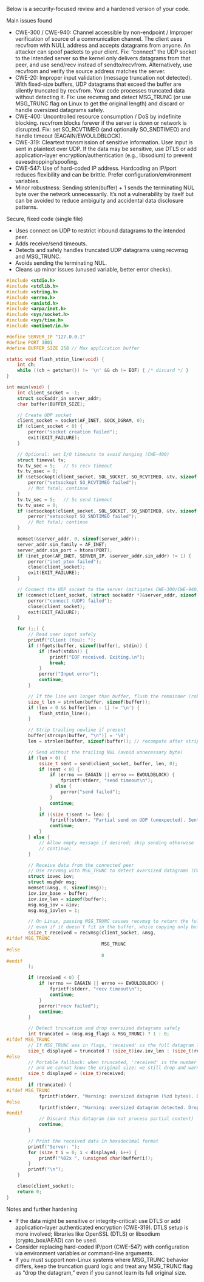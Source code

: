 Below is a security-focused review and a hardened version of your code.

Main issues found
- CWE-300 / CWE-940: Channel accessible by non-endpoint / Improper verification of source of a communication channel. The client uses recvfrom with NULL address and accepts datagrams from anyone. An attacker can spoof packets to your client. Fix: “connect” the UDP socket to the intended server so the kernel only delivers datagrams from that peer, and use send/recv instead of sendto/recvfrom. Alternatively, use recvfrom and verify the source address matches the server.
- CWE-20: Improper input validation (message truncation not detected). With fixed-size buffers, UDP datagrams that exceed the buffer are silently truncated by recvfrom. Your code processes truncated data without detecting it. Fix: use recvmsg and detect MSG_TRUNC (or use MSG_TRUNC flag on Linux to get the original length) and discard or handle oversized datagrams safely.
- CWE-400: Uncontrolled resource consumption / DoS by indefinite blocking. recvfrom blocks forever if the server is down or network is disrupted. Fix: set SO_RCVTIMEO (and optionally SO_SNDTIMEO) and handle timeout (EAGAIN/EWOULDBLOCK).
- CWE-319: Cleartext transmission of sensitive information. User input is sent in plaintext over UDP. If the data may be sensitive, use DTLS or add application-layer encryption/authentication (e.g., libsodium) to prevent eavesdropping/spoofing.
- CWE-547: Use of hard-coded IP address. Hardcoding an IP/port reduces flexibility and can be brittle. Prefer configuration/environment variables.
- Minor robustness: Sending strlen(buffer) + 1 sends the terminating NUL byte over the network unnecessarily. It’s not a vulnerability by itself but can be avoided to reduce ambiguity and accidental data disclosure patterns.

Secure, fixed code (single file)
- Uses connect on UDP to restrict inbound datagrams to the intended peer.
- Adds receive/send timeouts.
- Detects and safely handles truncated UDP datagrams using recvmsg and MSG_TRUNC.
- Avoids sending the terminating NUL.
- Cleans up minor issues (unused variable, better error checks).

```c
#include <stdio.h>
#include <stdlib.h>
#include <string.h>
#include <errno.h>
#include <unistd.h>
#include <arpa/inet.h>
#include <sys/socket.h>
#include <sys/time.h>
#include <netinet/in.h>

#define SERVER_IP "127.0.0.1"
#define PORT 3001
#define BUFFER_SIZE 258 // Max application buffer

static void flush_stdin_line(void) {
    int ch;
    while ((ch = getchar()) != '\n' && ch != EOF) { /* discard */ }
}

int main(void) {
    int client_socket = -1;
    struct sockaddr_in server_addr;
    char buffer[BUFFER_SIZE];

    // Create UDP socket
    client_socket = socket(AF_INET, SOCK_DGRAM, 0);
    if (client_socket < 0) {
        perror("socket creation failed");
        exit(EXIT_FAILURE);
    }

    // Optional: set I/O timeouts to avoid hanging (CWE-400)
    struct timeval tv;
    tv.tv_sec = 5;   // 5s recv timeout
    tv.tv_usec = 0;
    if (setsockopt(client_socket, SOL_SOCKET, SO_RCVTIMEO, &tv, sizeof(tv)) < 0) {
        perror("setsockopt SO_RCVTIMEO failed");
        // Not fatal; continue
    }
    tv.tv_sec = 5;   // 5s send timeout
    tv.tv_usec = 0;
    if (setsockopt(client_socket, SOL_SOCKET, SO_SNDTIMEO, &tv, sizeof(tv)) < 0) {
        perror("setsockopt SO_SNDTIMEO failed");
        // Not fatal; continue
    }

    memset(&server_addr, 0, sizeof(server_addr));
    server_addr.sin_family = AF_INET;
    server_addr.sin_port = htons(PORT);
    if (inet_pton(AF_INET, SERVER_IP, &server_addr.sin_addr) != 1) {
        perror("inet_pton failed");
        close(client_socket);
        exit(EXIT_FAILURE);
    }

    // Connect the UDP socket to the server (mitigates CWE-300/CWE-940)
    if (connect(client_socket, (struct sockaddr *)&server_addr, sizeof(server_addr)) < 0) {
        perror("connect (UDP) failed");
        close(client_socket);
        exit(EXIT_FAILURE);
    }

    for (;;) {
        // Read user input safely
        printf("Client (You): ");
        if (!fgets(buffer, sizeof(buffer), stdin)) {
            if (feof(stdin)) {
                printf("EOF received. Exiting.\n");
                break;
            }
            perror("Input error");
            continue;
        }

        // If the line was longer than buffer, flush the remainder (robustness)
        size_t len = strnlen(buffer, sizeof(buffer));
        if (len > 0 && buffer[len - 1] != '\n') {
            flush_stdin_line();
        }

        // Strip trailing newline if present
        buffer[strcspn(buffer, "\n")] = '\0';
        len = strnlen(buffer, sizeof(buffer)); // recompute after stripping

        // Send without the trailing NUL (avoid unnecessary byte)
        if (len > 0) {
            ssize_t sent = send(client_socket, buffer, len, 0);
            if (sent < 0) {
                if (errno == EAGAIN || errno == EWOULDBLOCK) {
                    fprintf(stderr, "send timeout\n");
                } else {
                    perror("send failed");
                }
                continue;
            }
            if ((size_t)sent != len) {
                fprintf(stderr, "Partial send on UDP (unexpected). Sent=%zd, Expected=%zu\n", sent, len);
                continue;
            }
        } else {
            // Allow empty message if desired; skip sending otherwise
            // continue;
        }

        // Receive data from the connected peer
        // Use recvmsg with MSG_TRUNC to detect oversized datagrams (CWE-20)
        struct iovec iov;
        struct msghdr msg;
        memset(&msg, 0, sizeof(msg));
        iov.iov_base = buffer;
        iov.iov_len = sizeof(buffer);
        msg.msg_iov = &iov;
        msg.msg_iovlen = 1;

        // On Linux, passing MSG_TRUNC causes recvmsg to return the full datagram length
        // even if it doesn't fit in the buffer, while copying only buffer-sized bytes.
        ssize_t received = recvmsg(client_socket, &msg,
#ifdef MSG_TRUNC
                                   MSG_TRUNC
#else
                                   0
#endif
        );

        if (received < 0) {
            if (errno == EAGAIN || errno == EWOULDBLOCK) {
                fprintf(stderr, "recv timeout\n");
                continue;
            }
            perror("recv failed");
            continue;
        }

        // Detect truncation and drop oversized datagrams safely
        int truncated = (msg.msg_flags & MSG_TRUNC) ? 1 : 0;
#ifdef MSG_TRUNC
        // If MSG_TRUNC was in flags, 'received' is the full datagram length on Linux.
        size_t displayed = truncated ? (size_t)iov.iov_len : (size_t)received;
#else
        // Portable fallback: when truncated, 'received' is the number of copied bytes,
        // and we cannot know the original size; we still drop and warn.
        size_t displayed = (size_t)received;
#endif
        if (truncated) {
#ifdef MSG_TRUNC
            fprintf(stderr, "Warning: oversized datagram (%zd bytes). Dropping.\n", received);
#else
            fprintf(stderr, "Warning: oversized datagram detected. Dropping.\n");
#endif
            // Discard this datagram (do not process partial content)
            continue;
        }

        // Print the received data in hexadecimal format
        printf("Server: ");
        for (size_t i = 0; i < displayed; i++) {
            printf("%02x ", (unsigned char)buffer[i]);
        }
        printf("\n");
    }

    close(client_socket);
    return 0;
}
```

Notes and further hardening
- If the data might be sensitive or integrity-critical: use DTLS or add application-layer authenticated encryption (CWE-319). DTLS setup is more involved; libraries like OpenSSL (DTLS) or libsodium (crypto_box/AEAD) can be used.
- Consider replacing hard-coded IP/port (CWE-547) with configuration via environment variables or command-line arguments.
- If you must support non-Linux systems where MSG_TRUNC behavior differs, keep the truncation guard logic and treat any MSG_TRUNC flag as “drop the datagram,” even if you cannot learn its full original size.